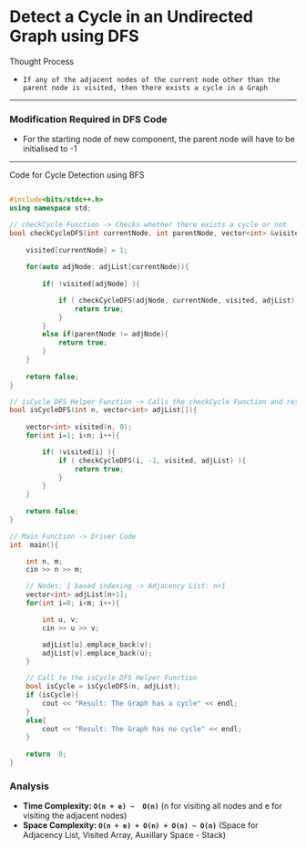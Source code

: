 # Detect a Cycle in an Undirected Graph using DFS

Thought Process
- ` If any of the adjacent nodes of the current node other than the parent node is visited, then there exists a cycle in a Graph `

---

### Modification Required in DFS Code
- For the starting node of new component, the parent node will have to be initialised to -1

---

Code for Cycle Detection using BFS

``` cpp

#include<bits/stdc++.h>
using namespace std;

// checkCycle Function -> Checks whether there exists a cycle or not
bool checkCycleDFS(int currentNode, int parentNode, vector<int> &visited, vector<int> adjList[]){
    
    visited[currentNode] = 1;
    
    for(auto adjNode: adjList[currentNode]){
        
        if( !visited[adjNode] ){

            if ( checkCycleDFS(adjNode, currentNode, visited, adjList) ){
                return true;
            }
        }
        else if(parentNode != adjNode){
            return true;
        }
    }
    
    return false;
}

// isCycle DFS Helper Function -> Calls the checkCycle Function and returns true if finds a cycle else returns false
bool isCycleDFS(int n, vector<int> adjList[]){
    
    vector<int> visited(n, 0);
    for(int i=1; i<n; i++){

        if( !visited[i] ){
            if ( checkCycleDFS(i, -1, visited, adjList) ){
                return true;
            }    
        }
    }
    
    return false;
}

// Main Function -> Driver Code
int  main(){

    int n, m;
    cin >> n >> m;

    // Nodes: 1 based indexing -> Adjacency List: n+1
    vector<int> adjList[n+1];
    for(int i=0; i<m; i++){

        int u, v;
        cin >> u >> v;

        adjList[u].emplace_back(v);
        adjList[v].emplace_back(u);
    }

    // Call to the isCycle DFS Helper Function
    bool isCycle = isCycleDFS(n, adjList);
    if (isCycle){
        cout << "Result: The Graph has a cycle" << endl;
    }
    else{
        cout << "Result: The Graph has no cycle" << endl;
    }
    
    return  0;
}

```

### Analysis

- **Time Complexity: `O(n + e) ~  O(n)`**   (n for visiting all nodes and e for visiting the adjacent nodes)
- **Space Complexity: `O(n + e) + O(n) + O(n) ~ O(n)`**    (Space for Adjacency List, Visited Array, Auxillary Space - Stack)
